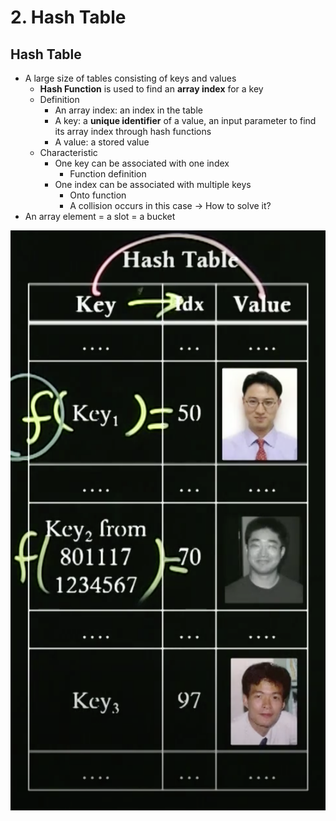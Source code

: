 # 2. Hash Table

## Hash Table

* A large size of tables consisting of keys and values
  * **Hash Function** is used to find an **array index** for a key
  * Definition
    * An array index: an index in the table
    * A key: a **unique identifier** of a value, an input parameter to find its array index through hash functions
    * A value: a stored value
  * Characteristic
    * One key can be associated with one index
      * Function definition
    * One index can be associated with multiple keys
      * Onto function
      * A collision occurs in this case → How to solve it?
* An array element = a slot = a bucket



![](.gitbook/assets/2019-12-26-7.57.00.png)



